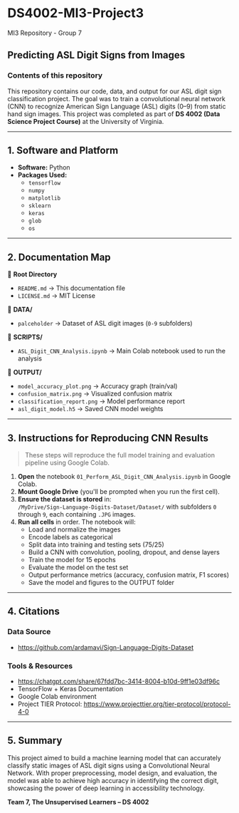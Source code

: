 # DS4002-MI3-Project3
MI3 Repository - Group 7

## Predicting ASL Digit Signs from Images

### **Contents of this repository**
This repository contains our code, data, and output for our ASL digit sign classification project. The goal was to train a convolutional neural network (CNN) to recognize American Sign Language (ASL) digits (0–9) from static hand sign images. This project was completed as part of **DS 4002 (Data Science Project Course)** at the University of Virginia.

---

## **1. Software and Platform**

- **Software:** Python  
- **Packages Used:**  
  - `tensorflow`  
  - `numpy`  
  - `matplotlib`  
  - `sklearn`  
  - `keras`  
  - `glob`  
  - `os`
---

## **2. Documentation Map**

📂 **Root Directory**  
- `README.md` → This documentation file  
- `LICENSE.md` → MIT License  

📂 **DATA/**  
- `palceholder` → Dataset of ASL digit images (`0-9` subfolders)

📂 **SCRIPTS/**  
- `ASL_Digit_CNN_Analysis.ipynb` → Main Colab notebook used to run the analysis

📂 **OUTPUT/**  
- `model_accuracy_plot.png` → Accuracy graph (train/val)  
- `confusion_matrix.png` → Visualized confusion matrix  
- `classification_report.png` → Model performance report  
- `asl_digit_model.h5` → Saved CNN model weights

---

## **3. Instructions for Reproducing CNN Results**

> These steps will reproduce the full model training and evaluation pipeline using Google Colab.

1. **Open** the notebook `01_Perform_ASL_Digit_CNN_Analysis.ipynb` in Google Colab.
2. **Mount Google Drive** (you'll be prompted when you run the first cell).
3. **Ensure the dataset is stored** in:  
   `/MyDrive/Sign-Language-Digits-Dataset/Dataset/` with subfolders `0` through `9`, each containing `.JPG` images.
4. **Run all cells** in order. The notebook will:
   - Load and normalize the images
   - Encode labels as categorical
   - Split data into training and testing sets (75/25)
   - Build a CNN with convolution, pooling, dropout, and dense layers
   - Train the model for 15 epochs
   - Evaluate the model on the test set
   - Output performance metrics (accuracy, confusion matrix, F1 scores)
   - Save the model and figures to the OUTPUT folder

---

## **4. Citations**

### Data Source  
- https://github.com/ardamavi/Sign-Language-Digits-Dataset

### Tools & Resources  
- https://chatgpt.com/share/67fdd7bc-3414-8004-b10d-9ff1e03df96c  
- TensorFlow + Keras Documentation  
- Google Colab environment  
- Project TIER Protocol: https://www.projecttier.org/tier-protocol/protocol-4-0

---

## **5. Summary**

This project aimed to build a machine learning model that can accurately classify static images of ASL digit signs using a Convolutional Neural Network. With proper preprocessing, model design, and evaluation, the model was able to achieve high accuracy in identifying the correct digit, showcasing the power of deep learning in accessibility technology.

**Team 7, The Unsupervised Learners – DS 4002**
